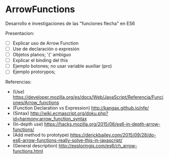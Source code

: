 # ArrowFunctions
Desarrollo e investigaciones de las "funciones flecha" en ES6

Presentacion:
 - [ ] Explicar uso de Arrow Function
 - [ ] Use de declaración o expresión
 - [ ] Objetos planos; '{' ambiguo
 - [ ] Explicar el binding del this
 - [ ] Ejemplo botones; no usar variable auxiliar (pro) 
 - [ ] Ejemplo protorypos;

Referencias:
 - (Use) https://developer.mozilla.org/es/docs/Web/JavaScript/Referencia/Funciones/Arrow_functions
 - (Function Declaration vs Expression) http://kangax.github.io/nfe/
 - (Sintax) http://wiki.ecmascript.org/doku.php?id=harmony:arrow_function_syntax
 - (In-depth use) https://hacks.mozilla.org/2015/06/es6-in-depth-arrow-functions/ 
 - (Add method to prototype) https://derickbailey.com/2015/09/28/do-es6-arrow-functions-really-solve-this-in-javascript/
 - (General description) http://exploringjs.com/es6/ch_arrow-functions.html

